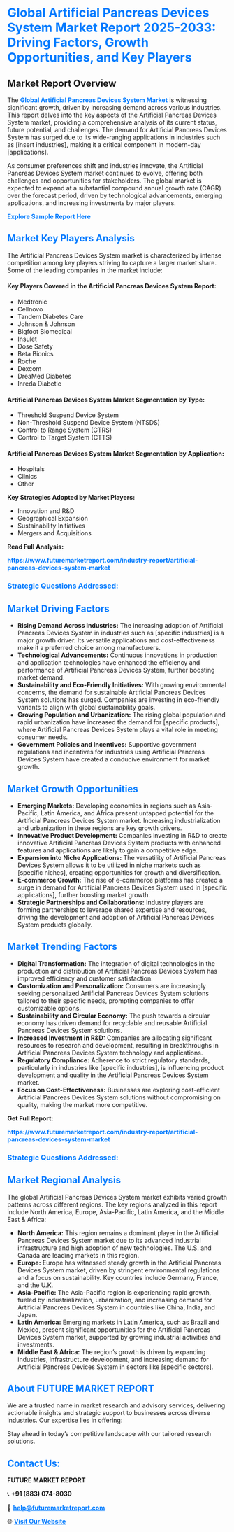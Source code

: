 <h1 style="color: #007BFF;">Global Artificial Pancreas Devices System Market Report 2025-2033: Driving Factors, Growth Opportunities, and Key Players</h1>

<section id="overview">
<h2>Market Report Overview</h2>
<p>The <a href="https://www.futuremarketreport.com/industry-report/artificial-pancreas-devices-system-market" style="color: #007BFF; text-decoration: none;"><strong>Global Artificial Pancreas Devices System Market</strong></a> is witnessing significant growth, driven by increasing demand across various industries. This report delves into the key aspects of the Artificial Pancreas Devices System market, providing a comprehensive analysis of its current status, future potential, and challenges. The demand for Artificial Pancreas Devices System has surged due to its wide-ranging applications in industries such as [insert industries], making it a critical component in modern-day [applications].</p>
<p>As consumer preferences shift and industries innovate, the Artificial Pancreas Devices System market continues to evolve, offering both challenges and opportunities for stakeholders. The global market is expected to expand at a substantial compound annual growth rate (CAGR) over the forecast period, driven by technological advancements, emerging applications, and increasing investments by major players.</p>
</section>

<section id="overview">
<p><a href="https://www.futuremarketreport.com/request-sample/reportId=76970" style="color: #007BFF; text-decoration: none;"><strong>Explore Sample Report Here</strong></a></p>
</section>

<section id="key-players">
<h2 style="color: #007BFF;">Market Key Players Analysis</h2>
<p>The Artificial Pancreas Devices System market is characterized by intense competition among key players striving to capture a larger market share. Some of the leading companies in the market include:</p>
<h4>Key Players Covered in the Artificial Pancreas Devices System Report:</h4>
<ul><li>Medtronic</li><li>Cellnovo</li><li>Tandem Diabetes Care</li><li>Johnson &amp; Johnson</li><li>Bigfoot Biomedical</li><li>Insulet</li><li>Dose Safety</li><li>Beta Bionics</li><li>Roche</li><li>Dexcom</li><li>DreaMed Diabetes</li><li>Inreda Diabetic</li></ul>
<h4>Artificial Pancreas Devices System Market Segmentation by Type:</h4>
<ul><li>Threshold Suspend Device System</li><li>Non-Threshold Suspend Device System (NTSDS)</li><li>Control to Range System (CTRS)</li><li>Control to Target System (CTTS)</li></ul>

<h4>Artificial Pancreas Devices System Market Segmentation by Application:</h4>
<ul><li>Hospitals</li><li>Clinics</li><li>Other</li></ul>
<p><strong>Key Strategies Adopted by Market Players:</strong></p>
<ul>
<li>Innovation and R&D</li>
<li>Geographical Expansion</li>
<li>Sustainability Initiatives</li>
<li>Mergers and Acquisitions</li>
</ul>
</section>

<section>
<p><strong>Read Full Analysis: </strong></p><a href="https://www.futuremarketreport.com/industry-report/artificial-pancreas-devices-system-market" style="color: #007BFF; text-decoration: none;"><strong>https://www.futuremarketreport.com/industry-report/artificial-pancreas-devices-system-market</strong></a>
<h3 style="color: #007BFF;">Strategic Questions Addressed:</h3>
</section>

<section id="driving-factors">
<h2 style="color: #007BFF;">Market Driving Factors</h2>
<ul>
<li><strong>Rising Demand Across Industries:</strong> The increasing adoption of Artificial Pancreas Devices System in industries such as [specific industries] is a major growth driver. Its versatile applications and cost-effectiveness make it a preferred choice among manufacturers.</li>
<li><strong>Technological Advancements:</strong> Continuous innovations in production and application technologies have enhanced the efficiency and performance of Artificial Pancreas Devices System, further boosting market demand.</li>
<li><strong>Sustainability and Eco-Friendly Initiatives:</strong> With growing environmental concerns, the demand for sustainable Artificial Pancreas Devices System solutions has surged. Companies are investing in eco-friendly variants to align with global sustainability goals.</li>
<li><strong>Growing Population and Urbanization:</strong> The rising global population and rapid urbanization have increased the demand for [specific products], where Artificial Pancreas Devices System plays a vital role in meeting consumer needs.</li>
<li><strong>Government Policies and Incentives:</strong> Supportive government regulations and incentives for industries using Artificial Pancreas Devices System have created a conducive environment for market growth.</li>
</ul>
</section>

<section id="growth-opportunities">
<h2 style="color: #007BFF;">Market Growth Opportunities</h2>
<ul>
<li><strong>Emerging Markets:</strong> Developing economies in regions such as Asia-Pacific, Latin America, and Africa present untapped potential for the Artificial Pancreas Devices System market. Increasing industrialization and urbanization in these regions are key growth drivers.</li>
<li><strong>Innovative Product Development:</strong> Companies investing in R&D to create innovative Artificial Pancreas Devices System products with enhanced features and applications are likely to gain a competitive edge.</li>
<li><strong>Expansion into Niche Applications:</strong> The versatility of Artificial Pancreas Devices System allows it to be utilized in niche markets such as [specific niches], creating opportunities for growth and diversification.</li>
<li><strong>E-commerce Growth:</strong> The rise of e-commerce platforms has created a surge in demand for Artificial Pancreas Devices System used in [specific applications], further boosting market growth.</li>
<li><strong>Strategic Partnerships and Collaborations:</strong> Industry players are forming partnerships to leverage shared expertise and resources, driving the development and adoption of Artificial Pancreas Devices System products globally.</li>
</ul>
</section>

<section id="trending-factors">
<h2 style="color: #007BFF;">Market Trending Factors</h2>
<ul>
<li><strong>Digital Transformation:</strong> The integration of digital technologies in the production and distribution of Artificial Pancreas Devices System has improved efficiency and customer satisfaction.</li>
<li><strong>Customization and Personalization:</strong> Consumers are increasingly seeking personalized Artificial Pancreas Devices System solutions tailored to their specific needs, prompting companies to offer customizable options.</li>
<li><strong>Sustainability and Circular Economy:</strong> The push towards a circular economy has driven demand for recyclable and reusable Artificial Pancreas Devices System solutions.</li>
<li><strong>Increased Investment in R&D:</strong> Companies are allocating significant resources to research and development, resulting in breakthroughs in Artificial Pancreas Devices System technology and applications.</li>
<li><strong>Regulatory Compliance:</strong> Adherence to strict regulatory standards, particularly in industries like [specific industries], is influencing product development and quality in the Artificial Pancreas Devices System market.</li>
<li><strong>Focus on Cost-Effectiveness:</strong> Businesses are exploring cost-efficient Artificial Pancreas Devices System solutions without compromising on quality, making the market more competitive.</li>
</ul>
</section>

<section>
<p><strong>Get Full Report: </strong></p><a href="https://www.futuremarketreport.com/industry-report/artificial-pancreas-devices-system-market" style="color: #007BFF; text-decoration: none;"><strong>https://www.futuremarketreport.com/industry-report/artificial-pancreas-devices-system-market</strong></a>
<h3 style="color: #007BFF;">Strategic Questions Addressed:</h3>
</section>


<section id="regional-analysis">
<h2 style="color: #007BFF;">Market Regional Analysis</h2>
<p>The global Artificial Pancreas Devices System market exhibits varied growth patterns across different regions. The key regions analyzed in this report include North America, Europe, Asia-Pacific, Latin America, and the Middle East & Africa:</p>
<ul>
<li><strong>North America:</strong> This region remains a dominant player in the Artificial Pancreas Devices System market due to its advanced industrial infrastructure and high adoption of new technologies. The U.S. and Canada are leading markets in this region.</li>
<li><strong>Europe:</strong> Europe has witnessed steady growth in the Artificial Pancreas Devices System market, driven by stringent environmental regulations and a focus on sustainability. Key countries include Germany, France, and the U.K.</li>
<li><strong>Asia-Pacific:</strong> The Asia-Pacific region is experiencing rapid growth, fueled by industrialization, urbanization, and increasing demand for Artificial Pancreas Devices System in countries like China, India, and Japan.</li>
<li><strong>Latin America:</strong> Emerging markets in Latin America, such as Brazil and Mexico, present significant opportunities for the Artificial Pancreas Devices System market, supported by growing industrial activities and investments.</li>
<li><strong>Middle East & Africa:</strong> The region’s growth is driven by expanding industries, infrastructure development, and increasing demand for Artificial Pancreas Devices System in sectors like [specific sectors].</li>
</ul>
</section>

<footer>
<h2 style="color: #007BFF;">About FUTURE MARKET REPORT</h2>
<p>We are a trusted name in market research and advisory services, delivering actionable insights and strategic support to businesses across diverse industries. Our expertise lies in offering:</p>

<p>Stay ahead in today’s competitive landscape with our tailored research solutions.</p>

<h2 style="color: #007BFF;">Contact Us:</h2>
<p><strong>FUTURE MARKET REPORT</strong></p>
<p>📞 <strong>+91 (883) 074-8030</strong></p>
<p>📧 <strong><a href="mailto:help@futuremarketreport.com" style="color: #007BFF;">help@futuremarketreport.com</a></strong></p>
<p>🌐 <strong><a href="https://www.futuremarketreport.com/" style="color: #007BFF;">Visit Our Website</a></strong></p>
</footer>